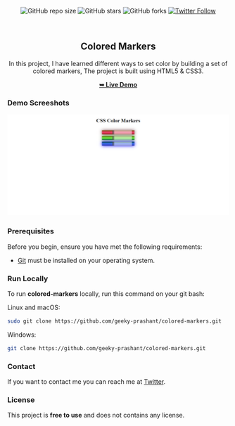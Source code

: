 <div align="center">
  
  ![GitHub repo size](https://img.shields.io/github/repo-size/geeky-prashant/colored-markers)
  ![GitHub stars](https://img.shields.io/github/stars/geeky-prashant/colored-markers?style=social)
  ![GitHub forks](https://img.shields.io/github/forks/geeky-prashant/colored-markers?style=social)
  [![Twitter Follow](https://img.shields.io/twitter/follow/geekyprashant?style=social)](https://twitter.com/intent/follow?screen_name=geekyprashant)
 
  <br />

  <h2 align="center">Colored Markers</h2>
In this project, I have learned different ways to set color by building a set of colored markers, The project is built using HTML5 & CSS3.

  <a href="https://geeky-prashant.github.io/colored-markers/"><strong>➥ Live Demo</strong></a>

</div>

### Demo Screeshots

![Colored Markers Desktop Demo](./readme-images/ColoredMarkers.png "Desktop Demo")

### Prerequisites

Before you begin, ensure you have met the following requirements:

* [Git](https://git-scm.com/downloads "Download Git") must be installed on your operating system.

### Run Locally

To run **colored-markers** locally, run this command on your git bash:

Linux and macOS:

```bash
sudo git clone https://github.com/geeky-prashant/colored-markers.git
```

Windows:

```bash
git clone https://github.com/geeky-prashant/colored-markers.git
```

### Contact

If you want to contact me you can reach me at [Twitter](https://www.twitter.com/geekyprashant).

### License

This project is **free to use** and does not contains any license.
